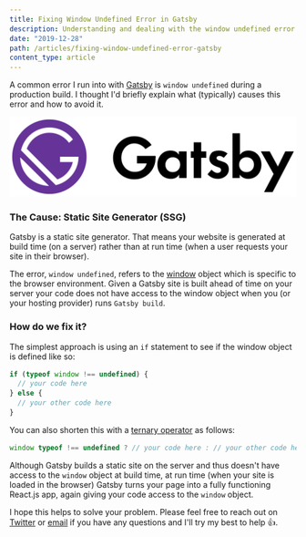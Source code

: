 ```yaml
---
title: Fixing Window Undefined Error in Gatsby
description: Understanding and dealing with the window undefined error during a Gatsby build.
date: "2019-12-28"
path: /articles/fixing-window-undefined-error-gatsby
content_type: article
---
```


A common error I run into with [Gatsby](https://gatsbyjs.org) is `window undefined` during a production build. I thought I'd briefly explain what (typically) causes this error and how to avoid it.

![Gatsby](../../../src/images/Gatsby_Logo.png)

### The Cause: Static Site Generator (SSG)

Gatsby is a static site generator. That means your website is generated at build time (on a server) rather than at run time (when a user requests your site in their browser).

The error, `window undefined`, refers to the [window](https://developer.mozilla.org/en-US/docs/Web/API/Window) object which is specific to the browser environment. Given a Gatsby site is built ahead of time on your server your code does not have access to the window object when you (or your hosting provider) runs `Gatsby build`.

### How do we fix it?

The simplest approach is using an `if` statement to see if the window object is defined like so:

```javascript
if (typeof window !== undefined) {
  // your code here
} else {
  // your other code here
}
```

You can also shorten this with a [ternary operator](https://developer.mozilla.org/en-US/docs/Web/JavaScript/Reference/Operators/Conditional_Operator) as follows:

```javascript
window typeof !== undefined ? // your code here : // your other code here
```

Although Gatsby builds a static site on the server and thus doesn't have access to the `window` object at build time, at run time (when your site is loaded in the browser) Gatsby turns your page into a fully functioning React.js app, again giving your code access to the `window` object.

I hope this helps to solve your problem. Please feel free to reach out on [Twitter](https://twitter.com/kempsterrrr) or [email](mailto:kempsterwilliam@gmail.com) if you have any questions and I'll try my best to help 👍.
